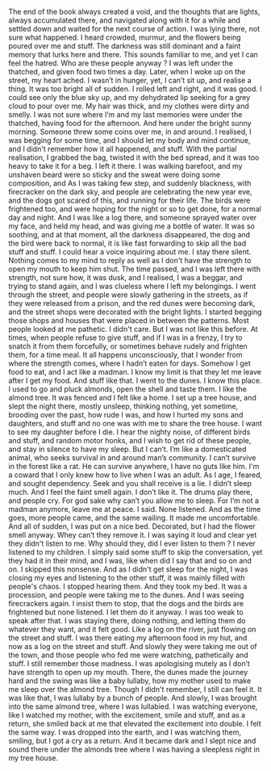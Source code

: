 The end of the book always created a void, 
and the thoughts that are lights, always accumulated there, and navigated along with it for a while and settled down and waited for the next course of action. I was lying there, not sure what happened. I heard crowded, murmur, and the flowers being poured over me and stuff. The darkness was still dominant and a faint memory that lurks here and there. This sounds familiar to me, and yet I can feel the hatred. Who are these people anyway ? I was left under the thatched, and given food two times a day. Later, when I woke up on the street, my heart ached. I wasn’t in hunger, yet, I can’t sit up, and realise a thing. It was too bright all of sudden. I rolled left and right, and it was good. I could see only the blue sky up, and my dehydrated lip seeking for a grey cloud to pour over me. My hair was thick, and my clothes were dirty and smelly. I was not sure where I’m and my last memories were under the thatched, having food for the afternoon. And here under the bright sunny morning. Someone threw some coins over me, in and around. I realised, I was begging for some time, and I should let my body and mind continue, and I didn't remember how it all happened, and stuff. With the partial realisation, I grabbed the bag, twisted it with the bed spread, and it was too heavy to take it for a beg. I left it there. I was walking barefoot, and my unshaven beard were so sticky and the sweat were doing some composition, and As I was taking few step, and suddenly blackness, with firecracker on the dark sky, and people are celebrating the new year eve, and the dogs got scared of this, and running for their life. The birds were frightened too, and were hoping for the night or so to get done, for a normal day and night. And I was like a log there, and someone sprayed water over my face, and held my head, and was giving me a bottle of water. It was so soothing, and at that moment, all the darkness disappeared, the dog and the bird were back to normal, it is like fast forwarding to skip all the bad stuff and stuff. I could hear a voice inquiring about me. I stay there silent. Nothing comes to my mind to reply as well as I don't have the strength to open my mouth to keep him shut. The time passed, and I was left there with  strength, not sure how, it was dusk, and I realised, I was a beggar, and trying to stand again, and I was clueless where I left my belongings. I went through the street, and people were slowly gathering in the streets, as if they were released from a prison, and the red dunes were becoming dark, and the street shops were decorated with the bright lights. I started begging those shops and houses that were placed in between the patterns. Most people looked at me pathetic. I didn't care. But I was not like this before. At times, when people refuse to give stuff, and if I was in a frenzy, I try to snatch it from them forcefully, or sometimes behave rudely and frighten them, for a time meal. It all happens unconsciously, that I wonder from where the strength comes, where I hadn’t eaten for days. Somehow I get food to eat, and I act like a madman. I know my limit is that they let me leave after I get my food. And stuff like that. I went to the dunes. I know this place. I used to go and pluck almonds, open the shell and taste them. I like the almond tree. It was fenced and I felt like a home. I set up a tree house, and slept the night there, mostly unsleep, thinking nothing, yet sometime, brooding over the past, how rude I was, and how I hurted my sons and daughters, and stuff  and no one was with me to share the tree house. I want to see my daughter before I die. I hear the nighty noise, of different birds and stuff, and random motor honks, and I wish to get rid of these people, and stay in silence to have my sleep. But I can’t. I’m like a domesticated animal, who seeks survival in and around man’s community. I can’t survive in the forest like a rat. He can survive anywhere, I have no guts like him. I'm a coward that I only knew how to live when I was an adult. As I age, I feared, and sought dependency. Seek and you shall receive is a lie. I didn’t sleep much. And I feel the faint smell again. I don’t like it. The drums play there, and people cry. For god sake why can’t you allow me to sleep. For I’m not a madman anymore, leave me at peace. I said. None listened. And as the time goes, more people came, and the same wailing. It made me uncomfortable. And all of sudden, I was put on a nice bed. Decorated, but I had the flower smell anyway. Whey can’t they remove it. I was saying it loud and clear yet they didn't listen to me. Why should they, did I ever listen to them ? I never listened to my children. I simply said some stuff to skip the conversation, yet they had it in their mind, and I was, like when did I say that and so on and on. I skipped this nonsense. And as I didn't get sleep for the night, I was closing my eyes and listening to the other stuff, it was mainly filled with people's chaos. I stopped hearing them. And they took my bed. It was a procession, and people were taking me to the dunes. And I was seeing firecrackers again. I insist them to stop, that the dogs and the birds are frightened but none listened. I let them do it anyway. I was too weak to speak after that. I was staying there, doing nothing, and letting them do whatever they want, and it felt good. Like a log on the river, just flowing on the street and stuff. I was there eating my afternoon food in my hut, and now as a log on the street and stuff. And slowly they were taking me out of the town, and those people who fed me were watching, pathetically and stuff. I still remember those madness. I was apologising mutely as I don’t have strength to open up my mouth. There, the dunes made the journey hard and the swing was like a baby lullaby, how my mother used to make me sleep over the almond tree. Though I didn't remember, I still can feel it. It was like that, I was lullaby by a bunch of people. And slowly, I was brought into the same almond tree, where I was lullabied. I was watching everyone, like I watched my mother, with the excitement, smile and stuff, and as a return, she smiled back at me that  elevated the excitement into double. I felt the same way. I was dropped into the earth, and I was watching them, smiling, but I got a cry as a return. And it became dark and I slept nice and sound there under the almonds tree where I was having a sleepless night in my tree house.  
